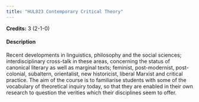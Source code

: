 ```yaml
---
title: "HUL823 Contemporary Critical Theory"
---
```

**Credits:** 3 (2-1-0)

#### Description
Recent developments in linguistics, philosophy and the social sciences; interdisciplinary cross-talk in these areas, concerning the status of canonical literary as well as marginal texts; feminist, post-modernist, post-colonial, subaltern, orientalist, new historicist, liberal Marxist and critical practice. The aim of the course is to familiarise students with some of the vocabulary of theoretical inquiry today, so that they are enabled in their own research to question the verities which their disciplines seem to offer.